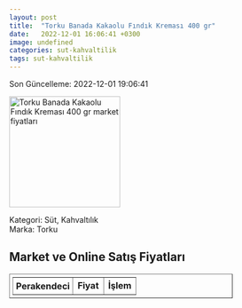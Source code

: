 ```yaml
---
layout: post
title:  "Torku Banada Kakaolu Fındık Kreması 400 gr"
date:   2022-12-01 16:06:41 +0300
image: undefined
categories: sut-kahvaltilik
tags: sut-kahvaltilik
---
```


Son Güncelleme: 2022-12-01 19:06:41

<img src="undefined" width="200" alt="Torku Banada Kakaolu Fındık Kreması 400 gr market fiyatları" />

Kategori: Süt, Kahvaltılık
<br />
Marka: Torku

<h2>Market ve Online Satış Fiyatları</h2>

<table border="1" style="padding: 5px;width:80%;">
  <tr>
    <td style="padding: 5px;"><strong>Perakendeci</strong></td>
    <td><strong>Fiyat</strong></td>
    <td><strong>İşlem</strong></td>
  </tr>
  
</table>
